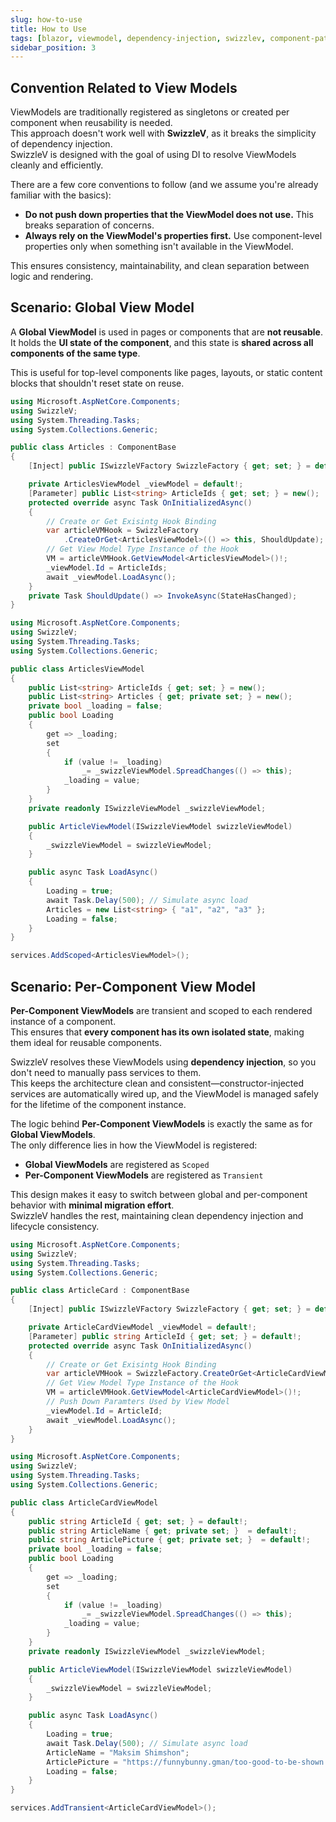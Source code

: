 ```yaml
---
slug: how-to-use
title: How to Use
tags: [blazor, viewmodel, dependency-injection, swizzlev, component-patterns, scoped, transient, .net, csharp]
sidebar_position: 3
---
```


## Convention Related to View Models

ViewModels are traditionally registered as singletons or created per component when reusability is needed.  
This approach doesn't work well with **SwizzleV**, as it breaks the simplicity of dependency injection.  
SwizzleV is designed with the goal of using DI to resolve ViewModels cleanly and efficiently.

There are a few core conventions to follow (and we assume you're already familiar with the basics):

- **Do not push down properties that the ViewModel does not use.** This breaks separation of concerns.
- **Always rely on the ViewModel's properties first.** Use component-level properties only when something isn't available in the ViewModel.
  
This ensures consistency, maintainability, and clean separation between logic and rendering.

## Scenario: Global View Model

A **Global ViewModel** is used in pages or components that are **not reusable**.  
It holds the **UI state of the component**, and this state is **shared across all components of the same type**.

This is useful for top-level components like pages, layouts, or static content blocks that shouldn't reset state on reuse.

```csharp title="Articles.razor.cs"
using Microsoft.AspNetCore.Components;
using SwizzleV;
using System.Threading.Tasks;
using System.Collections.Generic;

public class Articles : ComponentBase
{
    [Inject] public ISwizzleVFactory SwizzleFactory { get; set; } = default!;

    private ArticlesViewModel _viewModel = default!;
    [Parameter] public List<string> ArticleIds { get; set; } = new();
    protected override async Task OnInitializedAsync()
    {
        // Create or Get Exisintg Hook Binding
        var articleVMHook = SwizzleFactory
            .CreateOrGet<ArticlesViewModel>(() => this, ShouldUpdate);
        // Get View Model Type Instance of the Hook
        VM = articleVMHook.GetViewModel<ArticlesViewModel>()!;
        _viewModel.Id = ArticleIds;
        await _viewModel.LoadAsync();
    }
    private Task ShouldUpdate() => InvokeAsync(StateHasChanged);
}

```

```csharp title="ArticlesViewModel.cs"
using Microsoft.AspNetCore.Components;
using SwizzleV;
using System.Threading.Tasks;
using System.Collections.Generic;

public class ArticlesViewModel
{
    public List<string> ArticleIds { get; set; } = new();
    public List<string> Articles { get; private set; } = new();
    private bool _loading = false;
    public bool Loading
    {
        get => _loading;
        set
        {
            if (value != _loading)
                _= _swizzleViewModel.SpreadChanges(() => this);
            _loading = value;
        }
    }
    private readonly ISwizzleViewModel _swizzleViewModel;

    public ArticleViewModel(ISwizzleViewModel swizzleViewModel)
    {
        _swizzleViewModel = swizzleViewModel;
    }

    public async Task LoadAsync()
    {
        Loading = true;
        await Task.Delay(500); // Simulate async load
        Articles = new List<string> { "a1", "a2", "a3" };
        Loading = false;
    }
}

```
```csharp title="Program.cs"
services.AddScoped<ArticlesViewModel>();
```

## Scenario: Per-Component View Model

**Per-Component ViewModels** are transient and scoped to each rendered instance of a component.  
This ensures that **every component has its own isolated state**, making them ideal for reusable components.

SwizzleV resolves these ViewModels using **dependency injection**, so you don't need to manually pass services to them.  
This keeps the architecture clean and consistent—constructor-injected services are automatically wired up, and the ViewModel is managed safely for the lifetime of the component instance.

The logic behind **Per-Component ViewModels** is exactly the same as for **Global ViewModels**.  
The only difference lies in how the ViewModel is registered:

- **Global ViewModels** are registered as `Scoped`
- **Per-Component ViewModels** are registered as `Transient`

This design makes it easy to switch between global and per-component behavior with **minimal migration effort**.  
SwizzleV handles the rest, maintaining clean dependency injection and lifecycle consistency.


```csharp title="ArticleCard.razor.cs"
using Microsoft.AspNetCore.Components;
using SwizzleV;
using System.Threading.Tasks;
using System.Collections.Generic;

public class ArticleCard : ComponentBase
{
    [Inject] public ISwizzleVFactory SwizzleFactory { get; set; } = default!;

    private ArticleCardViewModel _viewModel = default!;
    [Parameter] public string ArticleId { get; set; } = default!;
    protected override async Task OnInitializedAsync()
    {
        // Create or Get Exisintg Hook Binding
        var articleVMHook = SwizzleFactory.CreateOrGet<ArticleCardViewModel>(() => this, () => InvokeAsync(() => StateHasChanged()));
        // Get View Model Type Instance of the Hook
        VM = articleVMHook.GetViewModel<ArticleCardViewModel>()!;
        // Push Down Paramters Used by View Model
        _viewModel.Id = ArticleId;
        await _viewModel.LoadAsync();
    }
}

```

```csharp title="ArticleCardViewModel.cs"
using Microsoft.AspNetCore.Components;
using SwizzleV;
using System.Threading.Tasks;
using System.Collections.Generic;

public class ArticleCardViewModel
{
    public string ArticleId { get; set; } = default!;
    public string ArticleName { get; private set; }  = default!;
    public string ArticlePicture { get; private set; }  = default!;
    private bool _loading = false;
    public bool Loading
    {
        get => _loading;
        set
        {
            if (value != _loading)
                _= _swizzleViewModel.SpreadChanges(() => this);
            _loading = value;
        }
    }
    private readonly ISwizzleViewModel _swizzleViewModel;

    public ArticleViewModel(ISwizzleViewModel swizzleViewModel)
    {
        _swizzleViewModel = swizzleViewModel;
    }

    public async Task LoadAsync()
    {
        Loading = true;
        await Task.Delay(500); // Simulate async load
        ArticleName = "Maksim Shimshon";
        ArticlePicture = "https://funnybunny.gman/too-good-to-be-shown.jpg";
        Loading = false;
    }
}

```
```csharp title="Program.cs"
services.AddTransient<ArticleCardViewModel>();
```